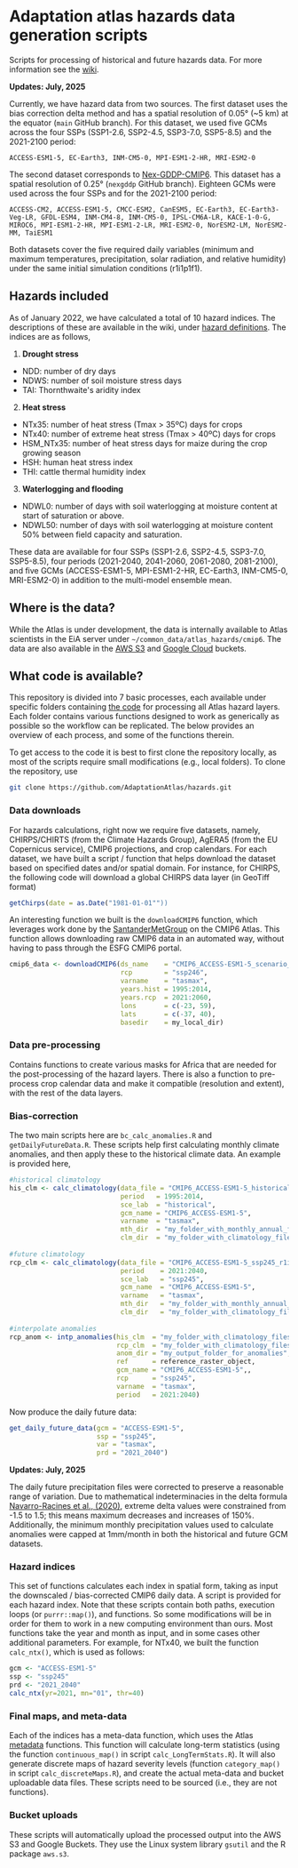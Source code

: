 # Adaptation atlas hazards data generation scripts

Scripts for processing of historical and future hazards data. For more information see the [wiki](https://github.com/AdaptationAtlas/hazards/wiki).

**Updates: July, 2025**

Currently, we have hazard data from two sources. The first dataset uses the bias correction delta method and has a spatial resolution of 0.05° (~5 km) at the equator (```main``` GitHub branch). For this dataset, we used five GCMs across the four SSPs (SSP1-2.6, SSP2-4.5, SSP3-7.0, SSP5-8.5) and the 2021-2100 period:

```ACCESS-ESM1-5, EC-Earth3, INM-CM5-0, MPI-ESM1-2-HR, MRI-ESM2-0```

The second dataset corresponds to [Nex-GDDP-CMIP6](https://developers.google.com/earth-engine/datasets/catalog/NASA_GDDP-CMIP6). This dataset has a spatial resolution of 0.25° (```nexgddp``` GitHub branch). Eighteen GCMs were used across the four SSPs and for the 2021-2100 period:

```ACCESS-CM2, ACCESS-ESM1-5, CMCC-ESM2, CanESM5, EC-Earth3, EC-Earth3-Veg-LR, GFDL-ESM4, INM-CM4-8, INM-CM5-0, IPSL-CM6A-LR, KACE-1-0-G, MIROC6, MPI-ESM1-2-HR, MPI-ESM1-2-LR, MRI-ESM2-0, NorESM2-LM, NorESM2-MM, TaiESM1```

Both datasets cover the five required daily variables (minimum and maximum temperatures, precipitation, solar radiation, and relative humidity) under the same initial simulation conditions (r1i1p1f1).

## Hazards included

As of January 2022, we have calculated a total of 10 hazard indices. The descriptions of these are available in the wiki, under [hazard definitions](https://github.com/AdaptationAtlas/hazards/wiki/Hazards-definitions). The indices are as follows,

1. **Drought stress**
  - NDD: number of dry days
  - NDWS: number of soil moisture stress days
  - TAI: Thornthwaite's aridity index

2. **Heat stress**
  - NTx35: number of heat stress (Tmax \> 35ºC) days for crops
  - NTx40: number of extreme heat stress (Tmax \> 40ºC) days for crops
  - HSM_NTx35: number of heat stress days for maize during the crop growing season
  - HSH: human heat stress index
  - THI: cattle thermal humidity index

3. **Waterlogging and flooding**
  - NDWL0: number of days with soil waterlogging at moisture content at start of saturation or above.
  - NDWL50: number of days with soil waterlogging at moisture content 50% between field capacity and saturation.

These data are available for four SSPs (SSP1-2.6, SSP2-4.5, SSP3-7.0, SSP5-8.5), four periods (2021-2040, 2041-2060, 2061-2080, 2081-2100), and five GCMs (ACCESS-ESM1-5, MPI-ESM1-2-HR, EC-Earth3, INM-CM5-0, MRI-ESM2-0) in addition to the multi-model ensemble mean.

## Where is the data?
While the Atlas is under development, the data is internally available to Atlas scientists in the EiA server under `~/common_data/atlas_hazards/cmip6`. The data are also available in the [AWS S3](s3://digital-atlas/Updates_for_MVP_Release/1_hazards/) and [Google Cloud](gs://adaptation-atlas/cmip6_hazards/) buckets.

## What code is available?
This repository is divided into 7 basic processes, each available under specific folders containing [the code](https://github.com/AdaptationAtlas/hazards/tree/main/R) for processing all Atlas hazard layers. Each folder contains various functions designed to work as generically as possible so the workflow can be replicated. The below provides an overview of each process, and some of the functions therein.

To get access to the code it is best to first clone the repository locally, as most of the scripts require small modifications (e.g., local folders). To clone the repository, use

```bash
git clone https://github.com/AdaptationAtlas/hazards.git
```

### Data downloads
For hazards calculations, right now we require five datasets, namely, CHIRPS/CHIRTS (from the Climate Hazards Group), AgERA5 (from the EU Copernicus service), CMIP6 projections, and crop calendars. For each dataset, we have built a script / function that helps download the dataset based on specified dates and/or spatial domain. For instance, for CHIRPS, the following code will download a global CHIRPS data layer (in GeoTiff format)

```r
getChirps(date = as.Date("1981-01-01""))
```

An interesting function we built is the `downloadCMIP6` function, which leverages work done by the [SantanderMetGroup](https://github.com/SantanderMetGroup/ATLAS) on the CMIP6 Atlas. This function allows downloading raw CMIP6 data in an automated way, without having to pass through the ESFG CMIP6 portal.

```r
cmip6_data <- downloadCMIP6(ds_name    = "CMIP6_ACCESS-ESM1-5_scenario_r1i1p1f1", 
                            rcp        = "ssp246", 
                            varname    = "tasmax", 
                            years.hist = 1995:2014, 
                            years.rcp  = 2021:2060, 
                            lons       = c(-23, 59), 
                            lats       = c(-37, 40), 
                            basedir    = my_local_dir)
```

### Data pre-processing
Contains functions to create various masks for Africa that are needed for the post-processing of the hazard layers. There is also a function to pre-process crop calendar data and make it compatible (resolution and extent), with the rest of the data layers.

### Bias-correction
The two main scripts here are `bc_calc_anomalies.R` and `getDailyFutureData.R`. These scripts help first calculating monthly climate anomalies, and then apply these to the historical climate data. An example is provided here,

```r
#historical climatology
his_clm <- calc_climatology(data_file = "CMIP6_ACCESS-ESM1-5_historical_r1i1p1f1__Africa_daily.tif", 
                            period   = 1995:2014, 
                            sce_lab  = "historical",
                            gcm_name = "CMIP6_ACCESS-ESM1-5",
                            varname  = "tasmax",
                            mth_dir  = "my_folder_with_monthly_annual_files",
                            clm_dir  = "my_folder_with_climatology_files")
      
#future climatology
rcp_clm <- calc_climatology(data_file = "CMIP6_ACCESS-ESM1-5_ssp245_r1i1p1f1__Africa_daily.tif", 
                            period    = 2021:2040, 
                            sce_lab   = "ssp245",
                            gcm_name  = "CMIP6_ACCESS-ESM1-5",
                            varname   = "tasmax",
                            mth_dir   = "my_folder_with_monthly_annual_files",
                            clm_dir   = "my_folder_with_climatology_files")
      
#interpolate anomalies
rcp_anom <- intp_anomalies(his_clm  = "my_folder_with_climatology_files_hist", 
                           rcp_clm  = "my_folder_with_climatology_files_rcp", 
                           anom_dir = "my_output_folder_for_anomalies", 
                           ref      = reference_raster_object,
                           gcm_name = "CMIP6_ACCESS-ESM1-5",, 
                           rcp      = "ssp245", 
                           varname  = "tasmax", 
                           period   = 2021:2040)
```

Now produce the daily future data:

```r
get_daily_future_data(gcm = "ACCESS-ESM1-5",
                      ssp = "ssp245",
                      var = "tasmax",
                      prd = "2021_2040")
```

**Updates: July, 2025**

The daily future precipitation files were corrected to preserve a reasonable range of variation. Due to mathematical indeterminacies in the delta formula [Navarro-Racines et al., (2020)](https://www.nature.com/articles/s41597-019-0343-8), extreme delta values were constrained from -1.5 to 1.5; this means maximum decreases and increases of 150%. Additionally, the minimum monthly precipitation values used to calculate anomalies were capped at 1mm/month in both the historical and future GCM datasets.

### Hazard indices
This set of functions calculates each index in spatial form, taking as input the downscaled / bias-corrected CMIP6 daily data. A script is provided for each hazard index. Note that these scripts contain both paths, execution loops (or `purrr::map()`), and functions. So some modifications will be in order for them to work in a new computing environment than ours. Most functions take the year and month as input, and in some cases other additional parameters. For example, for NTx40, we built the function `calc_ntx()`, which is used as follows:

```r
gcm <- "ACCESS-ESM1-5"
ssp <- "ssp245"
prd <- "2021_2040"
calc_ntx(yr=2021, mn="01", thr=40)
```

### Final maps, and meta-data
Each of the indices has a meta-data function, which uses the Atlas [metadata](https://github.com/AdaptationAtlas/metadata) functions. This function will calculate long-term statistics (using the function `continuous_map()` in script `calc_LongTermStats.R`). It will also generate discrete maps of hazard severity levels (function `category_map()` in script `calc_discreteMaps.R`), and create the actual meta-data and bucket uploadable data files. These scripts need to be sourced (i.e., they are not functions).

### Bucket uploads
These scripts will automatically upload the processed output into the AWS S3 and Google Buckets. They use the Linux system library `gsutil` and the R package `aws.s3`.


